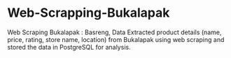 # Web-Scrapping-Bukalapak
Web Scraping Bukalapak : Basreng, Data Extracted product details (name, price, rating, store name, location) from Bukalapak using web scraping and stored the data in PostgreSQL for analysis. 
